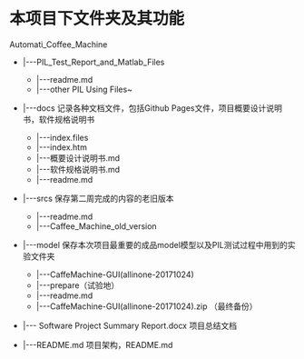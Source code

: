 # 本项目下文件夹及其功能

Automati_Coffee_Machine
* |---PIL_Test_Report_and_Matlab_Files
	* |---readme.md
	* |---other PIL Using Files~
* |---docs 记录各种文档文件，包括Github Pages文件，项目概要设计说明书，软件规格说明书
	* |---index.files
	* |---index.htm
	* |---概要设计说明书.md
	* |---软件规格说明书.md
	* |---readme.md

* |---srcs  保存第二周完成的内容的老旧版本
	* |---readme.md
	* |---Caffee_Machine_old_version

* |---model  保存本次项目最重要的成品model模型以及PIL测试过程中用到的实验文件夹
	* |---CaffeMachine-GUI(allinone-20171024) 
	* |---prepare（试验地）
	* |---readme.md
	* |---CaffeMachine-GUI(allinone-20171024).zip （最终备份）

* |--- Software Project Summary Report.docx 项目总结文档

* |---README.md 项目架构，README.md


